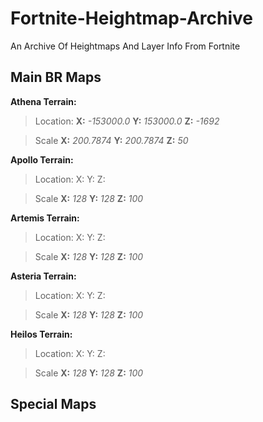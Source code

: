 # Fortnite-Heightmap-Archive
An Archive Of Heightmaps And Layer Info From Fortnite

## Main BR Maps
**Athena Terrain:**

>Location: **X:** _-153000.0_ **Y:** _153000.0_ **Z:** _-1692_

>Scale **X:** _200.7874_ **Y:** _200.7874_ **Z:** _50_

**Apollo Terrain:**

>Location: X: Y: Z:

>Scale **X:** _128_ **Y:** _128_ **Z:** _100_

**Artemis Terrain:**

>Location: X: Y: Z:

>Scale **X:** _128_ **Y:** _128_ **Z:** _100_

**Asteria Terrain:**

>Location: X: Y: Z:

>Scale **X:** _128_ **Y:** _128_ **Z:** _100_

**Heilos Terrain:**

>Location: X: Y: Z:

>Scale **X:** _128_ **Y:** _128_ **Z:** _100_

## Special Maps
